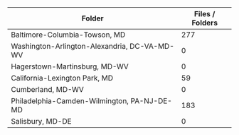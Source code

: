 | Folder                                       |   Files / Folders |
|----------------------------------------------|-------------------|
| Baltimore-Columbia-Towson, MD                |               277 |
| Washington-Arlington-Alexandria, DC-VA-MD-WV |                 0 |
| Hagerstown-Martinsburg, MD-WV                |                 0 |
| California-Lexington Park, MD                |                59 |
| Cumberland, MD-WV                            |                 0 |
| Philadelphia-Camden-Wilmington, PA-NJ-DE-MD  |               183 |
| Salisbury, MD-DE                             |                 0 |